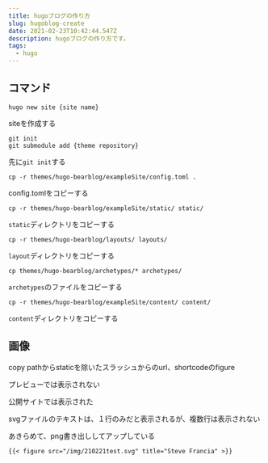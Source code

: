```yaml
---
title: hugoブログの作り方
slug: hugoblog-create
date: 2021-02-23T10:42:44.547Z
description: hugoブログの作り方です。
tags:
  - hugo
---
```

## コマンド
```
hugo new site {site name}
```
siteを作成する

```
git init
git submodule add {theme repository}
```
先に`git init`する

```
cp -r themes/hugo-bearblog/exampleSite/config.toml .
```
config.tomlをコピーする

```
cp -r themes/hugo-bearblog/exampleSite/static/ static/
```
`static`ディレクトリをコピーする
```
cp -r themes/hugo-bearblog/layouts/ layouts/
```
`layout`ディレクトリをコピーする

```
cp themes/hugo-bearblog/archetypes/* archetypes/
```
`archetypes`のファイルをコピーする

```
cp -r themes/hugo-bearblog/exampleSite/content/ content/
```
`content`ディレクトリをコピーする

## 画像
copy pathからstaticを除いたスラッシュからのurl、shortcodeのfigure

プレビューでは表示されない

公開サイトでは表示された

svgファイルのテキストは、１行のみだと表示されるが、複数行は表示されない

あきらめて、png書き出ししてアップしている

```
{{< figure src="/img/210221test.svg" title="Steve Francia" >}}
```